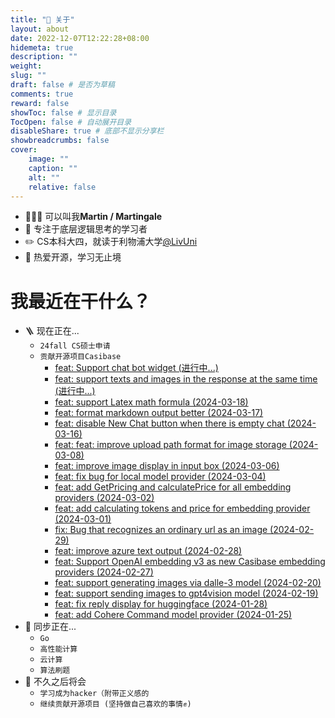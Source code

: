```yaml
---
title: "💭 关于"
layout: about
date: 2022-12-07T12:22:28+08:00
hidemeta: true
description: ""
weight:
slug: ""
draft: false # 是否为草稿
comments: true
reward: false
showToc: false # 显示目录
TocOpen: false # 自动展开目录
disableShare: true # 底部不显示分享栏
showbreadcrumbs: false
cover:
    image: ""
    caption: ""
    alt: ""
    relative: false
---
```


- 🧑🏻‍💻 可以叫我**Martin / Martingale**
- 🌊 专注于底层逻辑思考的学习者
- ✏️ CS本科大四，就读于利物浦大学[@LivUni](https://twitter.com/LivUni)
- 💭 热爱开源，学习无止境

# 我最近在干什么？
- 🪜 现在正在...
    - ```24fall CS硕士申请```
    - ```贡献开源项目Casibase ``` 
        - [feat: Support chat bot widget (进行中...)](https://github.com/casibase/casibase/pull/724)
        - [feat: support texts and images in the response at the same time (进行中...)](https://github.com/casibase/casibase/pull/718)
        - [feat: support Latex math formula (2024-03-18)](https://github.com/casibase/casibase/pull/775)
        - [feat: format markdown output better (2024-03-17)](https://github.com/casibase/casibase/pull/770)
        - [feat: disable New Chat button when there is empty chat (2024-03-16)](https://github.com/casibase/casibase/pull/773)
        - [feat: feat: improve upload path format for image storage (2024-03-08)](https://github.com/casibase/casibase/pull/758)
        - [feat: improve image display in input box (2024-03-06)](https://github.com/casibase/casibase/pull/754)
        - [feat: fix bug for local model provider (2024-03-04)](https://github.com/casibase/casibase/pull/750)
        - [feat: add GetPricing and calculatePrice for all embedding providers (2024-03-02)](https://github.com/casibase/casibase/pull/737)
        - [feat: add calculating tokens and price for embedding provider (2024-03-01)](https://github.com/casibase/casibase/pull/735)
        - [fix: Bug that recognizes an ordinary url as an image (2024-02-29)](https://github.com/casibase/casibase/pull/730)
        - [feat: improve azure text output (2024-02-28)](https://github.com/casibase/casibase/pull/729)
        - [feat: Support OpenAI embedding v3 as new Casibase embedding providers (2024-02-27)](https://github.com/casibase/casibase/pull/727)
        - [feat: support generating images via dalle-3 model (2024-02-20)](https://github.com/casibase/casibase/pull/717)
        - [feat: support sending images to gpt4vision model (2024-02-19)](https://github.com/casibase/casibase/pull/716)
        - [feat: fix reply display for huggingface (2024-01-28)](https://github.com/casibase/casibase/pull/705)
        - [feat: add Cohere Command model provider (2024-01-25)](https://github.com/casibase/casibase/pull/703)
- 🌟 同步正在...
    - ```Go```
    - ```高性能计算```
    - ```云计算```
    - ```算法刷题```
- 🤔 不久之后将会
    - ```学习成为hacker（附带正义感的```
    - ```继续贡献开源项目 (坚持做自己喜欢的事情✊)```


